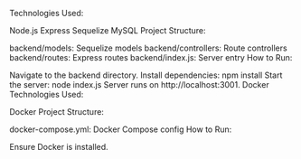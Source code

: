Technologies Used:

Node.js
Express
Sequelize
MySQL
Project Structure:

backend/models: Sequelize models
backend/controllers: Route controllers
backend/routes: Express routes
backend/index.js: Server entry
How to Run:

Navigate to the backend directory.
Install dependencies: npm install
Start the server: node index.js
Server runs on http://localhost:3001.
Docker
Technologies Used:

Docker
Project Structure:

docker-compose.yml: Docker Compose config
How to Run:

Ensure Docker is installed.
